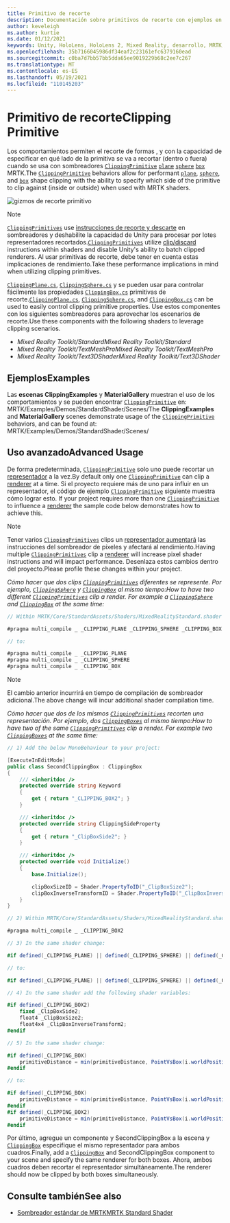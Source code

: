 ```yaml
---
title: Primitivo de recorte
description: Documentación sobre primitivos de recorte con ejemplos en MRTK
author: keveleigh
ms.author: kurtie
ms.date: 01/12/2021
keywords: Unity, HoloLens, HoloLens 2, Mixed Reality, desarrollo, MRTK, primitivo de recorte,
ms.openlocfilehash: 35b7166045986df34eaf2c23161efc6379160ead
ms.sourcegitcommit: c0ba7d7bb57bb5dda65ee9019229b68c2ee7c267
ms.translationtype: MT
ms.contentlocale: es-ES
ms.lasthandoff: 05/19/2021
ms.locfileid: "110145203"
---
```

# <a name="clipping-primitive"></a><span data-ttu-id="f9dc7-104">Primitivo de recorte</span><span class="sxs-lookup"><span data-stu-id="f9dc7-104">Clipping Primitive</span></span>

<span data-ttu-id="f9dc7-105">Los comportamientos permiten el recorte de formas , y con la capacidad de especificar en qué lado de la primitiva se va a recortar (dentro o fuera) cuando se usa con sombreadores [`ClippingPrimitive`](xref:Microsoft.MixedReality.Toolkit.Utilities.ClippingPrimitive) [`plane`](xref:Microsoft.MixedReality.Toolkit.Utilities.ClippingPlane) [`sphere`](xref:Microsoft.MixedReality.Toolkit.Utilities.ClippingSphere) [`box`](xref:Microsoft.MixedReality.Toolkit.Utilities.ClippingBox) MRTK.</span><span class="sxs-lookup"><span data-stu-id="f9dc7-105">The [`ClippingPrimitive`](xref:Microsoft.MixedReality.Toolkit.Utilities.ClippingPrimitive) behaviors allow for performant [`plane`](xref:Microsoft.MixedReality.Toolkit.Utilities.ClippingPlane), [`sphere`](xref:Microsoft.MixedReality.Toolkit.Utilities.ClippingSphere), and [`box`](xref:Microsoft.MixedReality.Toolkit.Utilities.ClippingBox) shape clipping with the ability to specify which side of the primitive to clip against (inside or outside) when used with MRTK shaders.</span></span>

![gizmos de recorte primitivo](../images/mrtk-standard-shader/MRTK_PrimitiveClippingGizmos.gif)

> [!NOTE]
> <span data-ttu-id="f9dc7-107">[`ClippingPrimitives`](xref:Microsoft.MixedReality.Toolkit.Utilities.ClippingPrimitive) use [instrucciones de recorte y descarte](https://developer.download.nvidia.com/cg/clip.html) en sombreadores y deshabilite la capacidad de Unity para procesar por lotes representadores recortados.</span><span class="sxs-lookup"><span data-stu-id="f9dc7-107">[`ClippingPrimitives`](xref:Microsoft.MixedReality.Toolkit.Utilities.ClippingPrimitive) utilize [clip/discard](https://developer.download.nvidia.com/cg/clip.html) instructions within shaders and disable Unity's ability to batch clipped renderers.</span></span> <span data-ttu-id="f9dc7-108">Al usar primitivas de recorte, debe tener en cuenta estas implicaciones de rendimiento.</span><span class="sxs-lookup"><span data-stu-id="f9dc7-108">Take these performance implications in mind when utilizing clipping primitives.</span></span>

<span data-ttu-id="f9dc7-109">[`ClippingPlane.cs`](xref:Microsoft.MixedReality.Toolkit.Utilities.ClippingPlane), [`ClippingSphere.cs`](xref:Microsoft.MixedReality.Toolkit.Utilities.ClippingSphere) y se pueden usar para controlar fácilmente las propiedades [`ClippingBox.cs`](xref:Microsoft.MixedReality.Toolkit.Utilities.ClippingBox) primitivas de recorte.</span><span class="sxs-lookup"><span data-stu-id="f9dc7-109">[`ClippingPlane.cs`](xref:Microsoft.MixedReality.Toolkit.Utilities.ClippingPlane), [`ClippingSphere.cs`](xref:Microsoft.MixedReality.Toolkit.Utilities.ClippingSphere), and [`ClippingBox.cs`](xref:Microsoft.MixedReality.Toolkit.Utilities.ClippingBox) can be used to easily control clipping primitive properties.</span></span> <span data-ttu-id="f9dc7-110">Use estos componentes con los siguientes sombreadores para aprovechar los escenarios de recorte.</span><span class="sxs-lookup"><span data-stu-id="f9dc7-110">Use these components with the following shaders to leverage clipping scenarios.</span></span>

- <span data-ttu-id="f9dc7-111">*Mixed Reality Toolkit/Standard*</span><span class="sxs-lookup"><span data-stu-id="f9dc7-111">*Mixed Reality Toolkit/Standard*</span></span>
- <span data-ttu-id="f9dc7-112">*Mixed Reality Toolkit/TextMeshPro*</span><span class="sxs-lookup"><span data-stu-id="f9dc7-112">*Mixed Reality Toolkit/TextMeshPro*</span></span>
- <span data-ttu-id="f9dc7-113">*Mixed Reality Toolkit/Text3DShader*</span><span class="sxs-lookup"><span data-stu-id="f9dc7-113">*Mixed Reality Toolkit/Text3DShader*</span></span>

## <a name="examples"></a><span data-ttu-id="f9dc7-114">Ejemplos</span><span class="sxs-lookup"><span data-stu-id="f9dc7-114">Examples</span></span>

<span data-ttu-id="f9dc7-115">Las **escenas ClippingExamples** y **MaterialGallery** muestran el uso de los comportamientos y se pueden encontrar [`ClippingPrimitive`](xref:Microsoft.MixedReality.Toolkit.Utilities.ClippingPrimitive) en: MRTK/Examples/Demos/StandardShader/Scenes/</span><span class="sxs-lookup"><span data-stu-id="f9dc7-115">The **ClippingExamples** and **MaterialGallery** scenes demonstrate usage of the [`ClippingPrimitive`](xref:Microsoft.MixedReality.Toolkit.Utilities.ClippingPrimitive) behaviors, and can be found at: MRTK/Examples/Demos/StandardShader/Scenes/</span></span>

## <a name="advanced-usage"></a><span data-ttu-id="f9dc7-116">Uso avanzado</span><span class="sxs-lookup"><span data-stu-id="f9dc7-116">Advanced Usage</span></span>

<span data-ttu-id="f9dc7-117">De forma predeterminada, [`ClippingPrimitive`](xref:Microsoft.MixedReality.Toolkit.Utilities.ClippingPrimitive) solo uno puede recortar un [representador](https://docs.unity3d.com/ScriptReference/Renderer.html) a la vez.</span><span class="sxs-lookup"><span data-stu-id="f9dc7-117">By default only one [`ClippingPrimitive`](xref:Microsoft.MixedReality.Toolkit.Utilities.ClippingPrimitive) can clip a [renderer](https://docs.unity3d.com/ScriptReference/Renderer.html) at a time.</span></span> <span data-ttu-id="f9dc7-118">Si el proyecto requiere más de uno para influir en un representador, el código de ejemplo [`ClippingPrimitive`](xref:Microsoft.MixedReality.Toolkit.Utilities.ClippingPrimitive) siguiente muestra cómo lograr esto. [](https://docs.unity3d.com/ScriptReference/Renderer.html)</span><span class="sxs-lookup"><span data-stu-id="f9dc7-118">If your project requires more than one [`ClippingPrimitive`](xref:Microsoft.MixedReality.Toolkit.Utilities.ClippingPrimitive) to influence a [renderer](https://docs.unity3d.com/ScriptReference/Renderer.html)  the sample code below demonstrates how to achieve this.</span></span>

> [!NOTE]
> <span data-ttu-id="f9dc7-119">Tener varios [`ClippingPrimitives`](xref:Microsoft.MixedReality.Toolkit.Utilities.ClippingPrimitive) clips un [representador aumentará](https://docs.unity3d.com/ScriptReference/Renderer.html) las instrucciones del sombreador de píxeles y afectará al rendimiento.</span><span class="sxs-lookup"><span data-stu-id="f9dc7-119">Having multiple [`ClippingPrimitives`](xref:Microsoft.MixedReality.Toolkit.Utilities.ClippingPrimitive) clip a [renderer](https://docs.unity3d.com/ScriptReference/Renderer.html) will increase pixel shader instructions and will impact performance.</span></span> <span data-ttu-id="f9dc7-120">Desenlaza estos cambios dentro del proyecto.</span><span class="sxs-lookup"><span data-stu-id="f9dc7-120">Please profile these changes within your project.</span></span>

<span data-ttu-id="f9dc7-121">*Cómo hacer que dos clips [`ClippingPrimitives`](xref:Microsoft.MixedReality.Toolkit.Utilities.ClippingPrimitive) diferentes se represente. Por ejemplo, [`ClippingSphere`](xref:Microsoft.MixedReality.Toolkit.Utilities.ClippingSphere) y [`ClippingBox`](xref:Microsoft.MixedReality.Toolkit.Utilities.ClippingBox) al mismo tiempo:*</span><span class="sxs-lookup"><span data-stu-id="f9dc7-121">*How to have two different [`ClippingPrimitives`](xref:Microsoft.MixedReality.Toolkit.Utilities.ClippingPrimitive) clip a render. For example a [`ClippingSphere`](xref:Microsoft.MixedReality.Toolkit.Utilities.ClippingSphere) and [`ClippingBox`](xref:Microsoft.MixedReality.Toolkit.Utilities.ClippingBox) at the same time:*</span></span>

```C#
// Within MRTK/Core/StandardAssets/Shaders/MixedRealityStandard.shader (or another MRTK shader) change:

#pragma multi_compile _ _CLIPPING_PLANE _CLIPPING_SPHERE _CLIPPING_BOX

// to:

#pragma multi_compile _ _CLIPPING_PLANE
#pragma multi_compile _ _CLIPPING_SPHERE
#pragma multi_compile _ _CLIPPING_BOX
```

> [!NOTE]
> <span data-ttu-id="f9dc7-122">El cambio anterior incurrirá en tiempo de compilación de sombreador adicional.</span><span class="sxs-lookup"><span data-stu-id="f9dc7-122">The above change will incur additional shader compilation time.</span></span>

<span data-ttu-id="f9dc7-123">*Cómo hacer que dos de los mismos [`ClippingPrimitives`](xref:Microsoft.MixedReality.Toolkit.Utilities.ClippingPrimitive) recorten una representación. Por ejemplo, dos [`ClippingBoxes`](xref:Microsoft.MixedReality.Toolkit.Utilities.ClippingBox) al mismo tiempo:*</span><span class="sxs-lookup"><span data-stu-id="f9dc7-123">*How to have two of the same [`ClippingPrimitives`](xref:Microsoft.MixedReality.Toolkit.Utilities.ClippingPrimitive) clip a render. For example two [`ClippingBoxes`](xref:Microsoft.MixedReality.Toolkit.Utilities.ClippingBox) at the same time:*</span></span>

```C#
// 1) Add the below MonoBehaviour to your project:

[ExecuteInEditMode]
public class SecondClippingBox : ClippingBox
{
    /// <inheritdoc />
    protected override string Keyword
    {
        get { return "_CLIPPING_BOX2"; }
    }

    /// <inheritdoc />
    protected override string ClippingSideProperty
    {
        get { return "_ClipBoxSide2"; }
    }

    /// <inheritdoc />
    protected override void Initialize()
    {
        base.Initialize();

        clipBoxSizeID = Shader.PropertyToID("_ClipBoxSize2");
        clipBoxInverseTransformID = Shader.PropertyToID("_ClipBoxInverseTransform2");
    }
}

// 2) Within MRTK/Core/StandardAssets/Shaders/MixedRealityStandard.shader (or another MRTK shader) add the following multi_compile pragma:

#pragma multi_compile _ _CLIPPING_BOX2

// 3) In the same shader change:

#if defined(_CLIPPING_PLANE) || defined(_CLIPPING_SPHERE) || defined(_CLIPPING_BOX)

// to:

#if defined(_CLIPPING_PLANE) || defined(_CLIPPING_SPHERE) || defined(_CLIPPING_BOX) || defined(_CLIPPING_BOX2)

// 4) In the same shader add the following shader variables:

#if defined(_CLIPPING_BOX2)
    fixed _ClipBoxSide2;
    float4 _ClipBoxSize2;
    float4x4 _ClipBoxInverseTransform2;
#endif

// 5) In the same shader change:

#if defined(_CLIPPING_BOX)
    primitiveDistance = min(primitiveDistance, PointVsBox(i.worldPosition.xyz, _ClipBoxSize.xyz, _ClipBoxInverseTransform) * _ClipBoxSide);
#endif

// to:

#if defined(_CLIPPING_BOX)
    primitiveDistance = min(primitiveDistance, PointVsBox(i.worldPosition.xyz, _ClipBoxSize.xyz, _ClipBoxInverseTransform) * _ClipBoxSide);
#endif
#if defined(_CLIPPING_BOX2)
    primitiveDistance = min(primitiveDistance, PointVsBox(i.worldPosition.xyz, _ClipBoxSize2.xyz, _ClipBoxInverseTransform2) * _ClipBoxSide2);
#endif
```

<span data-ttu-id="f9dc7-124">Por último, agregue un componente y SecondClippingBox a la escena y [`ClippingBox`](xref:Microsoft.MixedReality.Toolkit.Utilities.ClippingBox) especifique el mismo representador para ambos cuadros.</span><span class="sxs-lookup"><span data-stu-id="f9dc7-124">Finally, add a [`ClippingBox`](xref:Microsoft.MixedReality.Toolkit.Utilities.ClippingBox) and SecondClippingBox component to your scene and specify the same renderer for both boxes.</span></span> <span data-ttu-id="f9dc7-125">Ahora, ambos cuadros deben recortar el representador simultáneamente.</span><span class="sxs-lookup"><span data-stu-id="f9dc7-125">The renderer should now be clipped by both boxes simultaneously.</span></span>

## <a name="see-also"></a><span data-ttu-id="f9dc7-126">Consulte también</span><span class="sxs-lookup"><span data-stu-id="f9dc7-126">See also</span></span>

- [<span data-ttu-id="f9dc7-127">Sombreador estándar de MRTK</span><span class="sxs-lookup"><span data-stu-id="f9dc7-127">MRTK Standard Shader</span></span>](mrtk-standard-shader.md)
